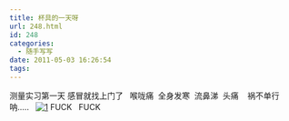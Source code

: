 ```yaml
---
title: 杯具的一天呀
url: 248.html
id: 248
categories:
  - 随手写写
date: 2011-05-03 16:26:54
tags:
---
```


测量实习第一天 感冒就找上门了   喉咙痛  全身发寒  流鼻涕  头痛    祸不单行呐.....   [![](http://ccc5.cc/wp-content/uploads/2011/05/1.gif "1")](http://ccc5.cc/wp-content/uploads/2011/05/1.gif) FUCK   FUCK